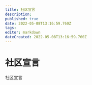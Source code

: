 ```yaml
---
title: 社区宣言
description: 
published: true
date: 2022-05-08T13:16:59.760Z
tags: 
editor: markdown
dateCreated: 2022-05-08T13:16:59.760Z
---
```


# 社区宣言
社区宣言